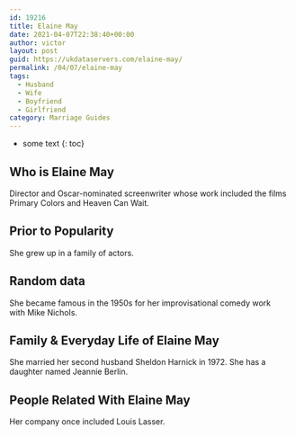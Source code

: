 ```yaml
---
id: 19216
title: Elaine May
date: 2021-04-07T22:38:40+00:00
author: victor
layout: post
guid: https://ukdataservers.com/elaine-may/
permalink: /04/07/elaine-may
tags:
  - Husband
  - Wife
  - Boyfriend
  - Girlfriend
category: Marriage Guides
---
```


* some text
{: toc}


## Who is Elaine May



Director and Oscar-nominated screenwriter whose work included the films Primary Colors and Heaven Can Wait.

                
                
                
## Prior to Popularity



She grew up in a family of actors.

                
                
                
## Random data



She became famous in the 1950s for her improvisational comedy work with Mike Nichols.

                
                
                
## Family & Everyday Life of Elaine May



She married her second husband Sheldon Harnick in 1972. She has a daughter named Jeannie Berlin.

                
                
                
## People Related With Elaine May



Her company once included Louis Lasser.

                
              
            
          
          
          